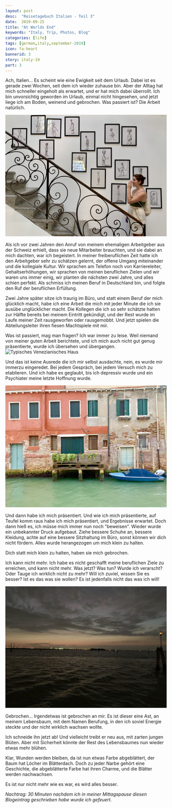 ```yaml
---
layout: post
desc:  "Reisetagebuch Italien - Teil 3"
date:  2019-09-25
title: "At Worlds End"
keywords: "Italy, Trip, Photos, Blog"
categories: [life]
tags: [german,italy,september-2019]
icon: fa-heart
bannerid: 3
story: italy-19
part: 3
---
```


Ach, Italien... Es scheint wie eine Ewigkeit seit dem Urlaub. Dabei ist es gerade zwei Wochen, seit dem ich wieder zuhause bin. Aber der Alltag hat mich schneller eingeholt als erwartet, und er hat mich dabei überrollt. Ich bin unvorsichtig geworden im Urlaub, einmal nicht hingesehen, und jetzt liege ich am Boden, weinend und gebrochen. Was passiert ist? Die Arbeit natürlich.

![Kunst und Kulter](/static/assets/img/blog/2019-09-04-italy-pt3/Foto%2002.09.19%252C%2015%2003%2026.jpg)

Als ich vor zwei Jahren den Anruf von meinem ehemaligen Arbeitgeber aus der Schweiz erhielt, dass sie neue Mitarbeiter brauchten, und sie dabei an mich dachten, war ich begeistert. In meiner freiberuflichen Zeit hatte ich den Arbeitgeber sehr zu schätzen gelernt, der offene Umgang miteinander und die kollegiale Kultur. Wir sprachen am Telefon noch von Karriereleiter, Gehaltserhöhungen, wir sprachen von meinen beruflichen Zielen und wir waren uns immer einig, wir planten die nächsten zwei Jahre, und alles schien perfekt. Als schmiss ich meinen Beruf in Deutschland bin, und  folgte den Ruf der beruflichen Erfüllung.

Zwei Jahre später sitze ich traurig im Büro, und statt einem Beruf der mich glücklich macht, habe ich eine Arbeit die mich mit jeder Minute die ich sie ausübe unglücklicher macht. Die Kollegen die ich so sehr schätzte hatten zur Hälfte bereits bei meinem Eintritt gekündigt, und der Rest wurde im Laufe meiner Zeit rausgeworfen oder rausgemobbt. Und jetzt spielen die Abteilungsleiter ihren fiesen Machtspiele mit mir. 

Was ist passiert, mag man fragen? Ich war immer zu leise. Weil niemand von meiner guten Arbeit berichtete, und ich mich auch nicht gut genug präsentierte, wurde ich übersehen und übergangen. 
![Typisches Venezianisches Haus](/static/assets/img/blog/2019-09-04-italy-pt3/Foto%2002.09.19%252C%2018%2013%2056.jpg)

Und das ist keine Ausrede die ich mir selbst ausdachte, nein, es wurde mir immerzu eingeredet. Bei jedem Gespräch, bei jedem Versuch mich zu etablieren. Und ich habe es geglaubt, bis ich depressiv wurde und ein Psychiater meine letzte Hoffnung wurde. 

![Modernes venezianisches Haus](/static/assets/img/blog/2019-09-04-italy-pt3/Foto%2002.09.19%252C%2018%2023%2057.jpg)

Und dann habe ich mich präsentiert. Und wie ich mich präsentierte, auf Teufel komm raus habe ich mich präsentiert, und Ergebnisse erwartet. Doch dann hieß es, ich müsse mich immer nun noch "beweisen". Wieder wurde ein unbekannter Druck aufgebaut. Ziehe bessere Schuhe an, bessere Kleidung, achte auf eine bessere Sitzhaltung im Büro, sonst können wir dich nicht fördern. Alles wurde herangezogen um mich klein zu halten.

Dich statt mich klein zu halten, haben sie mich gebrochen.

Ich kann nicht mehr. Ich habe es nicht geschafft meine beruflichen Ziele zu erreichen, und kann nicht mehr. Was jetzt? Was tun? Wurde ich verarscht? Oder Tauge ich wirklich nicht zu mehr? Will ich zuviel, wissen Sie es besser? Ist es das was sie wollen? Es ist jedenfalls nicht das was ich will!

![Sonnenuntergang](/static/assets/img/blog/2019-09-04-italy-pt3/Foto%2002.09.19%252C%2020%2028%2006.jpg)

Gebrochen... Irgendetwas ist gebrochen an mir. Es ist dieser eine Ast, an meinem Lebensbaum, mit dem Namen Berufung, in den ich soviel Energie steckte und der nicht wirklich wachsen wollte. 

Ich schneide ihn jetzt ab! Und vielleicht treibt er neu aus, mit zarten jungen Blüten. Aber mit Sicherheit könnte der Rest des Lebensbaumes nun wieder etwas mehr blühen.

Klar, Wunden werden bleiben, da ist nun etwas Farbe abgeblättert, der Baum hat Löcher im Blätterdach. Doch zu jeder Narbe gehört eine Geschichte, die abgeblätterte Farbe hat ihren Charme, und die Blätter werden nachwachsen. 

Es ist nur nicht mehr wie es war, es wird alles besser.

*Nachtrag: 30 Minuten nachdem ich in meiner Mittagspause diesen Blogeintrag geschrieben habe wurde ich gefeuert.*




